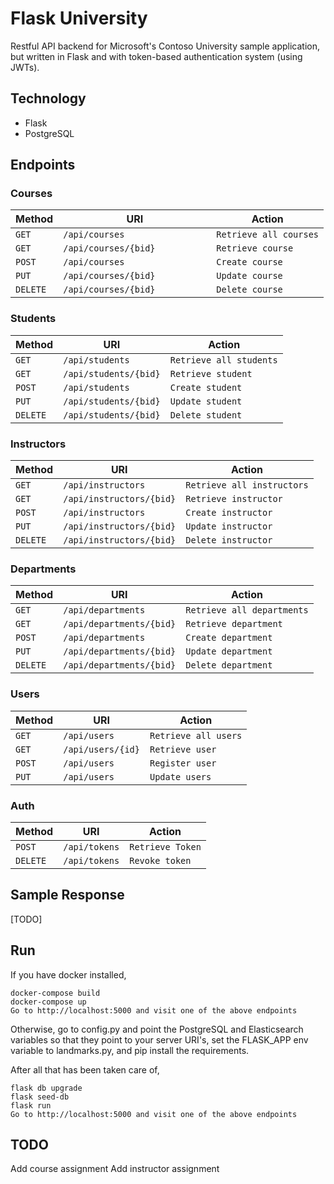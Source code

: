 # Flask University

Restful API backend for Microsoft's Contoso University sample application, but 
written in Flask and with token-based authentication system (using JWTs). 

Technology
----------
* Flask
* PostgreSQL

Endpoints
---------

### Courses
| Method     | URI                                   | Action                                    |
|------------|---------------------------------------|-------------------------------------------|
| `GET`      | `/api/courses`                        | `Retrieve all courses`                    |
| `GET`      | `/api/courses/{bid}`                  | `Retrieve course`                         |
| `POST`     | `/api/courses`                        | `Create course`                           |
| `PUT`      | `/api/courses/{bid}`                  | `Update course`                           |
| `DELETE`   | `/api/courses/{bid}          `        | `Delete course`                           |

### Students
| Method     | URI                                   | Action                                    |
|------------|---------------------------------------|-------------------------------------------|
| `GET`      | `/api/students`                       | `Retrieve all students`                   |
| `GET`      | `/api/students/{bid}`                 | `Retrieve student`                        |
| `POST`     | `/api/students`                       | `Create student`                          |
| `PUT`      | `/api/students/{bid}`                 | `Update student`                          |
| `DELETE`   | `/api/students/{bid}`                 | `Delete student`                          |

### Instructors
| Method     | URI                                   | Action                                    |
|------------|---------------------------------------|-------------------------------------------|
| `GET`      | `/api/instructors`                    | `Retrieve all instructors`                |
| `GET`      | `/api/instructors/{bid}`              | `Retrieve instructor`                     |
| `POST`     | `/api/instructors`                    | `Create instructor`                       |
| `PUT`      | `/api/instructors/{bid}`              | `Update instructor`                       |
| `DELETE`   | `/api/instructors/{bid}`              | `Delete instructor`                       |

### Departments
| Method     | URI                                   | Action                                    |
|------------|---------------------------------------|-------------------------------------------|
| `GET`      | `/api/departments`                    | `Retrieve all departments`                |
| `GET`      | `/api/departments/{bid}`              | `Retrieve department`                     |
| `POST`     | `/api/departments`                    | `Create department`                       |
| `PUT`      | `/api/departments/{bid}`              | `Update department`                       |
| `DELETE`   | `/api/departments/{bid}`              | `Delete department`                       |

### Users
| Method     | URI                                   | Action                                    |
|------------|---------------------------------------|-------------------------------------------|
| `GET`      | `/api/users`                          | `Retrieve all users`                      |
| `GET`      | `/api/users/{id}`                     | `Retrieve user`                           |
| `POST`     | `/api/users`                          | `Register user `                          |
| `PUT`      | `/api/users`                          | `Update users`                            |

### Auth
| Method     | URI                                   | Action                                    |
|------------|---------------------------------------|-------------------------------------------|
| `POST`     | `/api/tokens`                         | `Retrieve Token`                          |
| `DELETE`   | `/api/tokens`                         | `Revoke token `                           |

Sample Response
---------------
[TODO]

Run
---
If you have docker installed,
```
docker-compose build
docker-compose up
Go to http://localhost:5000 and visit one of the above endpoints
```

Otherwise, go to config.py and point the PostgreSQL and Elasticsearch variables
so that they point to your server URI's, set the FLASK_APP env variable to
landmarks.py, and pip install the requirements. 

After all that has been taken care of,
```
flask db upgrade
flask seed-db
flask run
Go to http://localhost:5000 and visit one of the above endpoints
```

TODO
----
Add course assignment
Add instructor assignment
